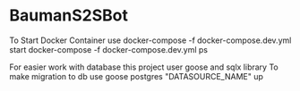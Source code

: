 # BaumanS2SBot
To Start Docker Container use 
docker-compose -f docker-compose.dev.yml start
docker-compose -f docker-compose.dev.yml ps

For easier work with database this project user goose and sqlx library
To make migration to db use goose postgres "DATASOURCE_NAME" up
